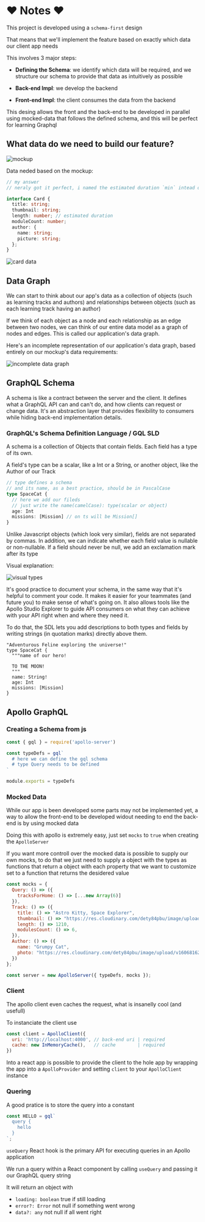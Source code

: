 # ❤ Notes ❤

This project is developed using a `schema-first` design

That means that we'll implement the feature based on exactly which data our client app needs

This involves 3 major steps:

- **Defining the Schema**: we identify which data will be required, and we structure our schema to provide that data as intuitively as possible

- **Back-end Impl**: we develop the backend

- **Front-end Impl**: the client consumes the data from the backend

This desing allows the front and the back-end to be developed in parallel using mocked-data that follows the defined schema, and this will be perfect for learning Graphql

## What data do we need to build our feature?

![mockup](./docs/mockup.jpg "mockup")

Data neded based on the mockup:


```ts
// my answer
// neraly got it perfect, i named the estimated duration `min` intead of `length`

interface Card {
  title: string;
  thumbnail: string;
  length: number; // estimated duration
  moduleCount: number;
  author: {
    name: string;
    picture: string;
  };
}
```

![card data](./docs/card_data.jpg "Card Data Visually")

## Data Graph

We can start to think about our app's data as a collection of objects (such as learning tracks and authors) and relationships between objects (such as each learning track having an author)

If we think of each object as a node and each relationship as an edge between two nodes, we can think of our entire data model as a graph of nodes and edges. This is called our application's data graph.

Here's an incomplete representation of our application's data graph, based entirely on our mockup's data requirements:

![incomplete data graph](./docs/incomplete_data_graph.jpg)

## GraphQL Schema

A schema is like a contract between the server and the client. It defines what a GraphQL API can and can't do, and how clients can request or change data. It's an abstraction layer that provides flexibility to consumers while hiding back-end implementation details.

### GraphQL's Schema Definition Language / GQL SLD

A schema is a collection of Objects that contain fields. Each field has a type of its own.

A field's type can be a scalar, like a Int or a String, or another object, like the Author of our Track

```ts
// type defines a schema
// and its name, as a best practice, should be in PascalCase
type SpaceCat {
  // here we add our fileds
  // just write the name(camelCase): type(scalar or object)
  age: Int
  missions: [Mission] // on ts will be Mission[]
}
```

Unlike Javascript objects (which look very similar), fields are not separated by commas. In addition, we can indicate whether each field value is nullable or non-nullable. If a field should never be null, we add an exclamation mark after its type

Visual explanation:

![visual types](./docs/types_visually.jpg)

It's good practice to document your schema, in the same way that it's helpful to comment your code. It makes it easier for your teammates (and future you) to make sense of what's going on. It also allows tools like the Apollo Studio Explorer to guide API consumers on what they can achieve with your API right when and where they need it.

To do that, the SDL lets you add descriptions to both types and fields by writing strings (in quotation marks) directly above them.

```gql
"Adventurous Feline exploring the universe!"
type SpaceCat {
  """name of our hero!
  
  TO THE MOON!
  """
  name: String!
  age: Int
  missions: [Mission]
}
```

## Apollo GraphQL

### Creating a Schema from js

```js
const { gql } = require('apollo-server')

const typeDefs = gql`
  # here we can define the gql schema
  # type Query needs to be defined
`

module.exports = typeDefs
```

### Mocked Data

While our app is been developed some parts may not be implemented yet, a way to allow the front-end to be developed widout needing to end the back-end is by using mocked data

Doing this with apollo is extremely easy, just set `mocks` to `true` when creating the `ApolloServer`

If you want more controll over the mocked data is possible to supply our own mocks, to do that we just need to supply a object with the types as functions that return a object with each property that we want to customize set to a function that returns the desidered value

```js
const mocks = {
  Query: () => ({
    tracksForHome: () => [...new Array(6)]
  }),
  Track: () => ({
    title: () => "Astro Kitty, Space Explorer",
    thumbnail: () => "https://res.cloudinary.com/dety84pbu/image/upload/v1598465568/nebula_cat_djkt9r.jpg",
    length: () => 1210,
    modulesCount: () => 6,
  }),
  Author: () => ({
    name: "Grumpy Cat",
    photo: "https://res.cloudinary.com/dety84pbu/image/upload/v1606816219/kitty-veyron-sm_mctf3c.jpg",
  })
};

const server = new ApolloServer({ typeDefs, mocks });
```

### Client

The apollo client even caches the request, what is insanelly cool (and usefull)

To instanciate the client use

```js
const client = ApolloClient({
  uri: 'http://localhost:4000', // back-end uri | required
  cache: new InMemoryCache(),   // cache        | required
})
```

Into a react app is possible to provide the client to the hole app by wrapping the app into a `ApolloProvider` and setting `client` to your `ApolloClient` instance

### Quering

A good pratice is to store the query into a constant

```js
const HELLO = gql`
  query {
    hello
  }
`;
```

`useQuery` React hook is the primary API for executing queries in an Apollo application

We run a query within a React component by calling `useQuery` and passing it our GraphQL query string

It will return an object with

- `loading: boolean` true if still loading
- `error?: Error` not null if something went wrong
- `data?: any` not null if all went right
  